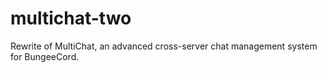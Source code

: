 # multichat-two
Rewrite of MultiChat, an advanced cross-server chat management system for BungeeCord.
